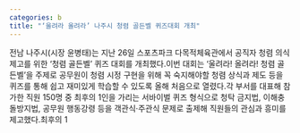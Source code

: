 ```yaml
---
categories: b
title: "‘울려라 올려라’ 나주시 청렴 골든벨 퀴즈대회 개최"
---
```

전남 나주시(시장 윤병태)는 지난 26일 스포츠파크 다목적체육관에서 공직자 청렴 의식 제고를 위한 ‘청렴 골든벨’ 퀴즈 대회를 개최했다.이번 대회는 ‘울려라! 올려라! 청렴 골든벨’을 주제로 공무원이 청렴 시정 구현을 위해 꼭 숙지해야할 청렴 상식과 제도 등을 퀴즈를 통해 쉽고 재미있게 학습할 수 있도록 올해 처음으로 열렸다.각 부서를 대표해 참가한 직원 150명 중 최후의 1인을 가리는 서바이벌 퀴즈 형식으로 청탁 금지법, 이해충돌방지법, 공무원 행동강령 등을 객관식·주관식 문제로 출제해 직원들의 관심과 흥미를 제고했다.최후의 1